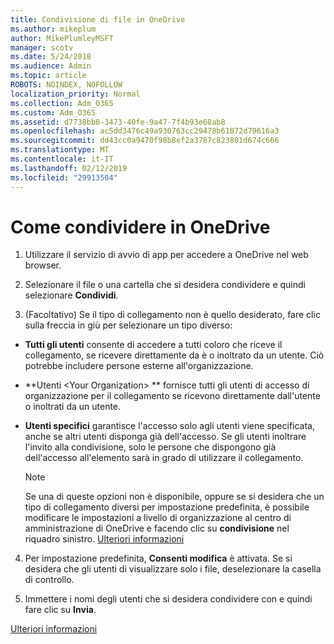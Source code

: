 ```yaml
---
title: Condivisione di file in OneDrive
ms.author: mikeplum
author: MikePlumleyMSFT
manager: scotv
ms.date: 5/24/2018
ms.audience: Admin
ms.topic: article
ROBOTS: NOINDEX, NOFOLLOW
localization_priority: Normal
ms.collection: Adm_O365
ms.custom: Adm_O365
ms.assetid: d7738bb8-3473-40fe-9a47-7f4b93e68ab8
ms.openlocfilehash: ac5dd3476c49a930763cc29478b61072d79616a3
ms.sourcegitcommit: dd43cc0a9470f98b8ef2a3787c823801d674c666
ms.translationtype: MT
ms.contentlocale: it-IT
ms.lasthandoff: 02/12/2019
ms.locfileid: "29913504"
---
```

# <a name="how-to-share-in-onedrive"></a>Come condividere in OneDrive

1. Utilizzare il servizio di avvio di app per accedere a OneDrive nel web browser. 
    
2. Selezionare il file o una cartella che si desidera condividere e quindi selezionare **Condividi**.
    
3. (Facoltativo) Se il tipo di collegamento non è quello desiderato, fare clic sulla freccia in giù per selezionare un tipo diverso:
    
  - **Tutti gli utenti** consente di accedere a tutti coloro che riceve il collegamento, se ricevere direttamente da è o inoltrato da un utente. Ciò potrebbe includere persone esterne all'organizzazione. 
    
  - **Utenti \<Your Organization\> ** fornisce tutti gli utenti di accesso di organizzazione per il collegamento se ricevono direttamente dall'utente o inoltrati da un utente. 
    
  - **Utenti specifici** garantisce l'accesso solo agli utenti viene specificata, anche se altri utenti disponga già dell'accesso. Se gli utenti inoltrare l'invito alla condivisione, solo le persone che dispongono già dell'accesso all'elemento sarà in grado di utilizzare il collegamento. 
    
    > [!NOTE]
    > Se una di queste opzioni non è disponibile, oppure se si desidera che un tipo di collegamento diversi per impostazione predefinita, è possibile modificare le impostazioni a livello di organizzazione al centro di amministrazione di OneDrive e facendo clic su **condivisione** nel riquadro sinistro. [Ulteriori informazioni](https://go.microsoft.com/fwlink/?linkid=871961)
  
4. Per impostazione predefinita, **Consenti modifica** è attivata. Se si desidera che gli utenti di visualizzare solo i file, deselezionare la casella di controllo. 
    
5. Immettere i nomi degli utenti che si desidera condividere con e quindi fare clic su **Invia**.
    
[Ulteriori informazioni](https://go.microsoft.com/fwlink/?linkid=871861)
  

